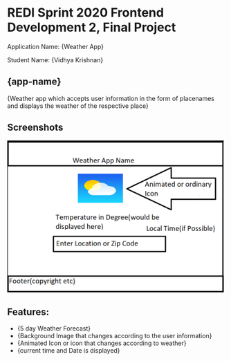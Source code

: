 # REDI Sprint 2020 Frontend Development 2, Final Project

Application Name: {Weather App}

Student Name: {Vidhya Krishnan}

## {app-name}

{Weather app which accepts user information in the form of placenames and displays the weather of the respective place}

## Screenshots

![screen shot](outline.PNG)

## Features:

- {5 day Weather Forecast}
- {Background Image that changes according to the user information}
- {Animated Icon or icon that changes according to weather}
 - {current time and Date is displayed}
